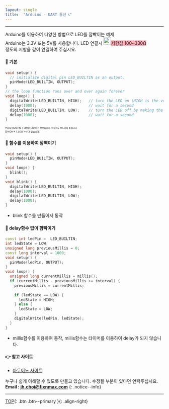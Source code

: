 ```yaml
---
layout: single
title:  "Arduino - UART 통신 📞"
---
```


***
Arduino를 이용하여 다양한 방법으로 LED를 깜빡이는 예제  
Arduino는 3.3V 또는 5V를 사용합니다. LED 연결시 <img width="24" alt="star1" src="https://user-images.githubusercontent.com/78655692/151471925-e5f35751-d4b9-416b-b41d-a059267a09e3.png"><span style="background-color:#FF778899">저항값 100~330Ω </span>  
정도의 저항을 같이 연결하여 주십시요.

#### 🔨 기본
```cpp
void setup() {
  // initialize digital pin LED_BUILTIN as an output.
  pinMode(LED_BUILTIN, OUTPUT);
}
// the loop function runs over and over again forever
void loop() {
  digitalWrite(LED_BUILTIN, HIGH);   // turn the LED on (HIGH is the voltage level)
  delay(1000);                       // wait for a second
  digitalWrite(LED_BUILTIN, LOW);    // turn the LED off by making the voltage LOW
  delay(1000);                       // wait for a second
}
```
<span style="font-size:50%">  ❓ LED_BUILTIN ➜ 내장된 LED에 핀 번호입니다. 아두이노 보드마다 틀립니다.</span>  
<span style="font-size:50%">  📌 HIGH ➜ 1, LOW ➜ 0 과 같습니다.</span>  

#### 🔨 함수를 이용하여 깜빡이기
```cpp
void setup() {
  pinMode(LED_BUILTIN, OUTPUT);
}
void loop() {
  blink();
}
void blink() {
  digitalWrite(LED_BUILTIN, HIGH);   
  delay(1000);                       
  digitalWrite(LED_BUILTIN, LOW);    
  delay(1000); 
}
```
  - blink 함수를 만들어서 동작

#### 🔨 delay함수 없이 깜빡이기
```cpp
const int ledPin =  LED_BUILTIN;
int ledState = LOW;            
unsigned long previousMillis = 0;    
const long interval = 1000;          
void setup() {
  pinMode(ledPin, OUTPUT);
}
void loop() {
  unsigned long currentMillis = millis();
  if (currentMillis - previousMillis >= interval) {
    previousMillis = currentMillis;
    
    if (ledState == LOW) {
      ledState = HIGH;
    } else {
      ledState = LOW;
    }
    digitalWrite(ledPin, ledState);
  }
}
```
  - millis함수를 이용하여 동작, millis함수는 타이머를 이용하여 delay가 되지 않습니다.
  
  
#### 👉 참고 사이트
- <a href="https://docs.arduino.cc/built-in-examples/basics/Blink#hardware-required">아두이노 사이트</a>

누구나 쉽게 이해할 수 있도록 만들고 있습니다. 수정될 부분이 있다면 연락주십시요.  
**Email : jh.choi@fixnmax.com**
{: .notice--info}

***

[TOP](#){: .btn .btn--primary }{: .align-right}
